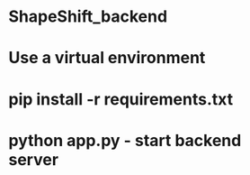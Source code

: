 # ShapeShift_backend

# Use a virtual environment

# pip install -r requirements.txt

# python app.py - start backend server

